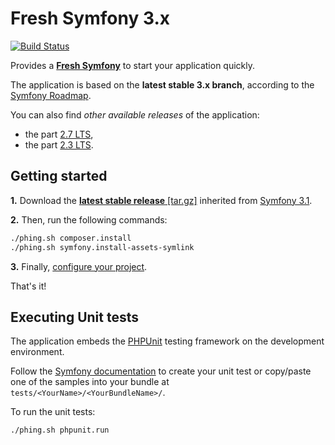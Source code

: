 Fresh Symfony 3.x
=================
[![Build Status](https://travis-ci.org/rudz/fresh-symfony.svg?branch=master)](https://travis-ci.org/rudz/fresh-symfony/branches)

Provides a [**Fresh Symfony**][1] to start your application quickly.

The application is based on the **latest stable 3.x branch**, according to the [Symfony Roadmap][4].

You can also find *other available releases* of the application:

 * the part [2.7 LTS][9],
 * the part [2.3 LTS][8].

Getting started
---------------
**1.** Download the [**latest stable release** [tar.gz]][2] inherited from [Symfony 3.1][3].

**2.** Then, run the following commands:
```bash
./phing.sh composer.install
./phing.sh symfony.install-assets-symlink
```

**3.** Finally, [configure your project][7].

That's it!

Executing Unit tests
--------------------

The application embeds the [PHPUnit][5] testing framework on the development environment.

Follow the [Symfony documentation][6] to create your unit test or copy/paste one of the samples into your bundle at `tests/<YourName>/<YourBundleName>/`.

To run the unit tests:
```bash
./phing.sh phpunit.run
```


  [1]: https://bitbucket.org/rudz/fresh-symfony "Fresh Symfony"
  [2]: https://bitbucket.org/rudz/fresh-symfony/get/master.tar.gz "Latest stable release of Fresh Symfony"
  [3]: https://github.com/symfony/symfony-standard/tree/3.1 "The Symfony Standard Edition 3.1 release"
  [4]: https://symfony.com/roadmap "Symfony roadmap"
  [5]: https://phpunit.de/manual/current/en/ "The PHPUnit stable release"
  [6]: https://symfony.com/doc/current/book/testing.html "Symfony documentation"
  [7]: https://bitbucket.org/rudz/fresh-symfony/src/master/CONFIGURE.md "Fresh Symfony documentation"
  [8]: https://bitbucket.org/rudz/fresh-symfony/src/release/2.3_LTS/README.md "Fresh Symfony 2.3 LTS"
  [9]: https://bitbucket.org/rudz/fresh-symfony/src/release/2.7_LTS/README.md "Fresh Symfony 2.7 LTS"
